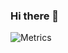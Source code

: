 ### Hi there 👋
![Metrics](https://metrics.lecoq.io/wangze0618?template=classic&config.timezone=Asia%2FShanghai)
<!--
![wangze0618's Most used languages](https://github-readme-stats.vercel.app/api/top-langs?username=wangze0618 GitHub ID&show_icons=true&count_private=true&theme=gotham)
**wangze0618/wangze0618** is a ✨ _special_ ✨ repository because its `README.md` (this file) appears on your GitHub profile.

Here are some ideas to get you started:

- 🔭 I’m currently working on ...
- 🌱 I’m currently learning ...
- 👯 I’m looking to collaborate on ...
- 🤔 I’m looking for help with ...
- 💬 Ask me about ...
- 📫 How to reach me: ...
- 😄 Pronouns: ...
- ⚡ Fun fact: ...
-->
